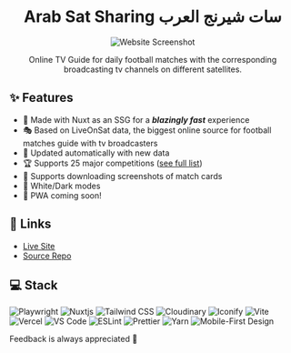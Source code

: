 <div align="center">
  <h1>Arab Sat Sharing سات شيرنج العرب</h1>
  <img alt="Website Screenshot" src="https://res.cloudinary.com/cloud-m98/image/upload/v1667231373/Arab%20Sat%20Sharing/Website-Screenshot.png" />
  <p>Online TV Guide for daily football matches with the corresponding broadcasting tv channels on different satellites.</p>
</div>

## ✨ Features

- 💚 Made with Nuxt as an SSG for a **_blazingly fast_** experience
- 🎭 Based on LiveOnSat data, the biggest online source for football matches guide with tv broadcasters
- 🦾 Updated automatically with new data
- 🏆 Supports 25 major competitions ([see full list](./server/assets/suppportedCompetitions.yml))
- 📸 Supports downloading screenshots of match cards
- 🎨 White/Dark modes
- 📲 PWA coming soon!

## 🔗 Links

- [Live Site](https://arabsatsharing.vercel.app/)
- [Source Repo](https://github.com/MuhammadM1998/Arab-Sat-Sharing)

## ‍💻 Stack

![Playwright](https://img.shields.io/static/v1?label=&message=Playwright&color=2EAD33&style=for-the-badge&logo=Playwright&logoColor=white)
![Nuxtjs](https://img.shields.io/badge/Nuxt-002E3B?logo=nuxtdotjs&style=for-the-badge)
![Tailwind CSS](https://img.shields.io/badge/-Tailwind%20CSS-%231a202c?style=for-the-badge&logo=tailwind-css)
![Cloudinary](https://img.shields.io/badge/Cloudinary-2C39BD?style=for-the-badge&logo=Cloudways&logoColor=white)
![Iconify](https://img.shields.io/static/v1?label=&message=Iconify&color=1769AA&style=for-the-badge&logo=Iconify&logoColor=white)
![Vite](https://img.shields.io/static/v1?label=&message=Vite&color=646CFF&style=for-the-badge&logo=vite&logoColor=ffcb23)
![Vercel](https://img.shields.io/badge/vercel-%23000000.svg?style=for-the-badge&logo=vercel&logoColor=white)
![VS Code](https://img.shields.io/badge/-VSCode-%23007ACC?style=for-the-badge&logo=visual-studio-code)
![ESLint](https://img.shields.io/badge/ESLint-4B3263?style=for-the-badge&logo=eslint&logoColor=white)
![Prettier](https://img.shields.io/static/v1?label=&message=Prettier&color=F7B93E&style=for-the-badge&logo=prettier&logoColor=white)
![Yarn](https://img.shields.io/badge/yarn-%232C8EBB.svg?style=for-the-badge&logo=yarn&logoColor=white)
![Mobile-First Design](https://img.shields.io/static/v1?label=&message=Mobile-First%20Design&color=38b2ac&style=for-the-badge)

Feedback is always appreciated 💖
